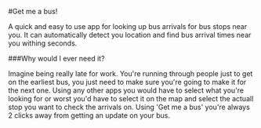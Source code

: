 #Get me a bus!

A quick and easy to use app for looking up bus arrivals for bus stops near you. It can automatically detect you location and find bus arrival times near you withing seconds. 

###Why would I ever need it?

Imagine being really late for work. You're running through people just to get on the earliest bus, you just need to make sure you're going to make it for the next one. Using any other apps you would have to select what you're looking for or worst you'd have to select it on the map and select the actuall stop you want to check the arrivals on. Using 'Get me a bus' you're always 2 clicks away from getting an update on your bus.